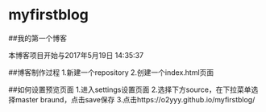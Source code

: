 # myfirstblog

##我的第一个博客

本博客项目开始与2017年5月19日 14:35:37

##博客制作过程
1.新建一个repository
2.创建一个index.html页面

##如何设置预览页面
1.进入settings设置页面
2.选择下方source，在下拉菜单选择master braund，点击save保存
3.点击https://o2yyy.github.io/myfirstblog/
